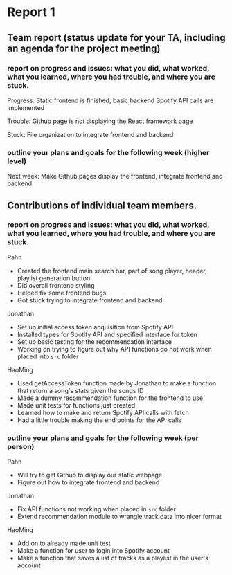 # Report 1

## Team report (status update for your TA, including an agenda for the project meeting)

### report on progress and issues: what you did, what worked, what you learned, where you had trouble, and where you are stuck.

Progress: Static frontend is finished, basic backend Spotify API calls are implemented

Trouble: Github page is not displaying the React framework page

Stuck: File organization to integrate frontend and backend

### outline your plans and goals for the following week (higher level)

Next week: Make Github pages display the frontend, integrate frontend and backend

## Contributions of individual team members.

### report on progress and issues: what you did, what worked, what you learned, where you had trouble, and where you are stuck.

Pahn
 * Created the frontend main search bar, part of song player, header, playlist generation button
 * Did overall frontend styling
 * Helped fix some frontend bugs
 * Got stuck trying to integrate frontend and backend

Jonathan
 * Set up initial access token acquisition from Spotify API
 * Installed types for Spotify API and specified interface for token
 * Set up basic testing for the recommendation interface
 * Working on trying to figure out why API functions do not work when placed into `src` folder

HaoMing
 * Used getAccessToken function made by Jonathan to make a function that return a song's stats given the songs ID
 * Made a dummy recommendation function for the frontend to use
 * Made unit tests for functions just created
 * Learned how to make and return Spotify API calls with fetch
 * Had a little trouble making the end points for the API calls

### outline your plans and goals for the following week (per person)

Pahn
 * Will try to get Github to display our static webpage
 * Figure out how to integrate frontend and backend

Jonathan
 * Fix API functions not working when placed in `src` folder
 * Extend recommendation module to wrangle track data into nicer format

HaoMing
 * Add on to already made unit test
 * Make a function for user to login into Spotify account
 * Make a function that saves a list of tracks as a playlist in the user's account
